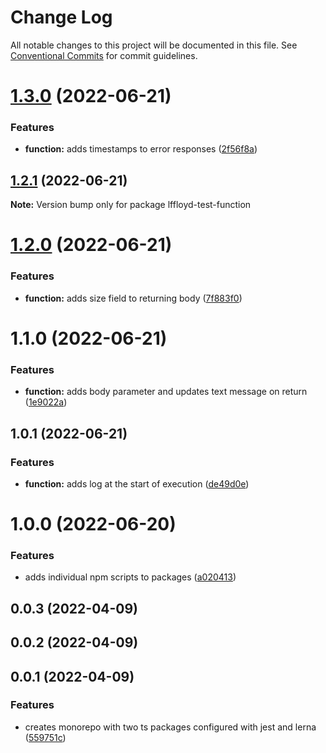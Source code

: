 # Change Log

All notable changes to this project will be documented in this file.
See [Conventional Commits](https://conventionalcommits.org) for commit guidelines.

# [1.3.0](https://github.com/lffloyd/lerna-test/compare/lffloyd-test-function@1.2.1...lffloyd-test-function@1.3.0) (2022-06-21)


### Features

* **function:** adds timestamps to error responses ([2f56f8a](https://github.com/lffloyd/lerna-test/commit/2f56f8adbd006564c695ab9db10a26875576472d))





## [1.2.1](https://github.com/lffloyd/lerna-test/compare/lffloyd-test-function@1.2.0...lffloyd-test-function@1.2.1) (2022-06-21)

**Note:** Version bump only for package lffloyd-test-function





# [1.2.0](https://github.com/lffloyd/lerna-test/compare/lffloyd-test-function@1.1.0...lffloyd-test-function@1.2.0) (2022-06-21)


### Features

* **function:** adds size field to returning body ([7f883f0](https://github.com/lffloyd/lerna-test/commit/7f883f0e35d438e94eba2f7a697d803fecba7df9))





# 1.1.0 (2022-06-21)


### Features

* **function:** adds body parameter and updates text message on return ([1e9022a](https://github.com/lffloyd/lerna-test/commit/1e9022a32a6a09ef68cd5531ae4b879761acacce))



## 1.0.1 (2022-06-21)


### Features

* **function:** adds log at the start of execution ([de49d0e](https://github.com/lffloyd/lerna-test/commit/de49d0ee6a1aa9d1d0a1c6a69367f58e7f4e2b88))



# 1.0.0 (2022-06-20)


### Features

* adds individual npm scripts to packages ([a020413](https://github.com/lffloyd/lerna-test/commit/a020413d43a5a8f4e669e7dec703c9cbdbbbb9b3))



## 0.0.3 (2022-04-09)



## 0.0.2 (2022-04-09)



## 0.0.1 (2022-04-09)


### Features

* creates monorepo with two ts packages configured with jest and lerna ([559751c](https://github.com/lffloyd/lerna-test/commit/559751cdae6d9ddadc8400e0248551bc4e988065))
